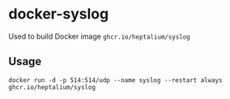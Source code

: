 # docker-syslog

Used to build Docker image `ghcr.io/heptalium/syslog`

## Usage

`docker run -d -p 514:514/udp --name syslog --restart always ghcr.io/heptalium/syslog`
